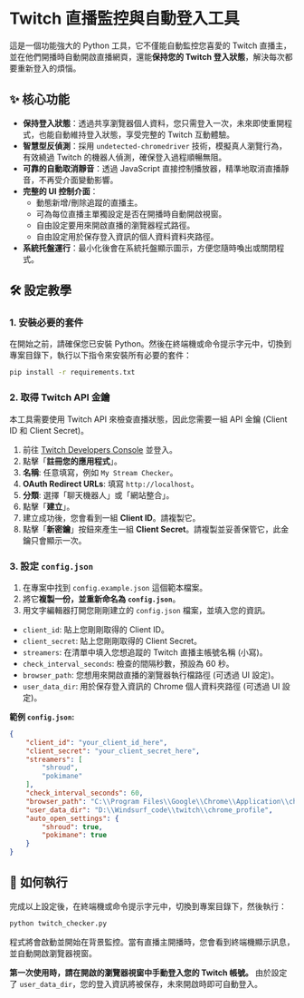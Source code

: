 # Twitch 直播監控與自動登入工具

這是一個功能強大的 Python 工具，它不僅能自動監控您喜愛的 Twitch 直播主，並在他們開播時自動開啟直播網頁，還能**保持您的 Twitch 登入狀態**，解決每次都要重新登入的煩惱。

## ✨ 核心功能

*   **保持登入狀態**：透過共享瀏覽器個人資料，您只需登入一次，未來即使重開程式，也能自動維持登入狀態，享受完整的 Twitch 互動體驗。
*   **智慧型反偵測**：採用 `undetected-chromedriver` 技術，模擬真人瀏覽行為，有效繞過 Twitch 的機器人偵測，確保登入過程順暢無阻。
*   **可靠的自動取消靜音**：透過 JavaScript 直接控制播放器，精準地取消直播靜音，不再受介面變動影響。
*   **完整的 UI 控制介面**：
    *   動態新增/刪除追蹤的直播主。
    *   可為每位直播主單獨設定是否在開播時自動開啟視窗。
    *   自由設定要用來開啟直播的瀏覽器程式路徑。
    *   自由設定用於保存登入資訊的個人資料資料夾路徑。
*   **系統托盤運行**：最小化後會在系統托盤顯示圖示，方便您隨時喚出或關閉程式。

## 🛠️ 設定教學

### 1. 安裝必要的套件

在開始之前，請確保您已安裝 Python。然後在終端機或命令提示字元中，切換到專案目錄下，執行以下指令來安裝所有必要的套件：

```bash
pip install -r requirements.txt
```

### 2. 取得 Twitch API 金鑰

本工具需要使用 Twitch API 來檢查直播狀態，因此您需要一組 API 金鑰 (Client ID 和 Client Secret)。

1.  前往 [Twitch Developers Console](https://dev.twitch.tv/console) 並登入。
2.  點擊「**註冊您的應用程式**」。
3.  **名稱**: 任意填寫，例如 `My Stream Checker`。
4.  **OAuth Redirect URLs**: 填寫 `http://localhost`。
5.  **分類**: 選擇「聊天機器人」或「網站整合」。
6.  點擊「**建立**」。
7.  建立成功後，您會看到一組 **Client ID**。請複製它。
8.  點擊「**新密鑰**」按鈕來產生一組 **Client Secret**。請複製並妥善保管它，此金鑰只會顯示一次。

### 3. 設定 `config.json`

1.  在專案中找到 `config.example.json` 這個範本檔案。
2.  將它**複製一份，並重新命名為 `config.json`**。
3.  用文字編輯器打開您剛剛建立的 `config.json` 檔案，並填入您的資訊。

-   `client_id`: 貼上您剛剛取得的 Client ID。
-   `client_secret`: 貼上您剛剛取得的 Client Secret。
-   `streamers`: 在清單中填入您想追蹤的 Twitch 直播主帳號名稱 (小寫)。
-   `check_interval_seconds`: 檢查的間隔秒數，預設為 60 秒。
-   `browser_path`: 您想用來開啟直播的瀏覽器執行檔路徑 (可透過 UI 設定)。
-   `user_data_dir`: 用於保存登入資訊的 Chrome 個人資料夾路徑 (可透過 UI 設定)。

**範例 `config.json`:**
```json
{
    "client_id": "your_client_id_here",
    "client_secret": "your_client_secret_here",
    "streamers": [
        "shroud",
        "pokimane"
    ],
    "check_interval_seconds": 60,
    "browser_path": "C:\\Program Files\\Google\\Chrome\\Application\\chrome.exe",
    "user_data_dir": "D:\\Windsurf_code\\twitch\\chrome_profile",
    "auto_open_settings": {
        "shroud": true,
        "pokimane": true
    }
}
```

## 🚀 如何執行

完成以上設定後，在終端機或命令提示字元中，切換到專案目錄下，然後執行：

```bash
python twitch_checker.py
```

程式將會啟動並開始在背景監控。當有直播主開播時，您會看到終端機顯示訊息，並自動開啟瀏覽器視窗。

**第一次使用時，請在開啟的瀏覽器視窗中手動登入您的 Twitch 帳號。** 由於設定了 `user_data_dir`，您的登入資訊將被保存，未來開啟時即可自動登入。
